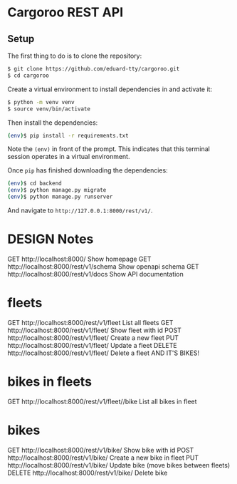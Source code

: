 # Cargoroo REST API

## Setup

The first thing to do is to clone the repository:

```sh
$ git clone https://github.com/eduard-tty/cargoroo.git
$ cd cargoroo
```

Create a virtual environment to install dependencies in and activate it:

```sh
$ python -m venv venv
$ source venv/bin/activate
```

Then install the dependencies:

```sh
(env)$ pip install -r requirements.txt
```
Note the `(env)` in front of the prompt. This indicates that this terminal
session operates in a virtual environment.

Once `pip` has finished downloading the dependencies:
```sh
(env)$ cd backend
(env)$ python manage.py migrate
(env)$ python manage.py runserver
```

And navigate to `http://127.0.0.1:8000/rest/v1/`.


# DESIGN Notes

GET    http://localhost:8000/                               Show homepage
GET    http://localhost:8000/rest/v1/schema                 Show openapi schema
GET    http://localhost:8000/rest/v1/docs                   Show API documentation

# fleets

GET    http://localhost:8000/rest/v1/fleet                  List all fleets
GET    http://localhost:8000/rest/v1/fleet/<id>             Show fleet with id <id>
POST   http://localhost:8000/rest/v1/fleet/<id>             Create a new fleet
PUT    http://localhost:8000/rest/v1/fleet/<id>             Update a fleet
DELETE http://localhost:8000/rest/v1/fleet/<id>             Delete a fleet AND IT'S BIKES!

# bikes in fleets

GET    http://localhost:8000/rest/v1/fleet/<id>/bike        List all bikes in fleet <id>

# bikes

GET    http://localhost:8000/rest/v1/bike/<id>              Show bike with id <id>
POST   http://localhost:8000/rest/v1/bike/<id>              Create a new bike in fleet
PUT    http://localhost:8000/rest/v1/bike/<id>              Update bike <id> (move bikes between fleets)
DELETE http://localhost:8000/rest/v1/bike/<id>              Delete bike <id>
